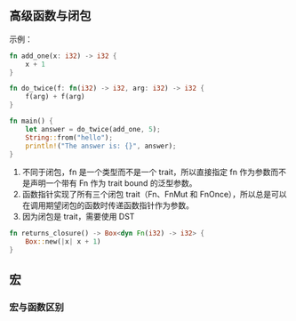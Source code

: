 ## 高级函数与闭包

示例：
```rust
fn add_one(x: i32) -> i32 {
    x + 1
}

fn do_twice(f: fn(i32) -> i32, arg: i32) -> i32 {
    f(arg) + f(arg)
}

fn main() {
    let answer = do_twice(add_one, 5);
    String::from("hello");
    println!("The answer is: {}", answer);
}
```

1. 不同于闭包，fn 是一个类型而不是一个 trait，所以直接指定 fn 作为参数而不是声明一个带有 Fn 作为 trait bound 的泛型参数。
2. 函数指针实现了所有三个闭包 trait（Fn、FnMut 和 FnOnce），所以总是可以在调用期望闭包的函数时传递函数指针作为参数。
3. 因为闭包是 trait，需要使用 DST
```rust
fn returns_closure() -> Box<dyn Fn(i32) -> i32> {
    Box::new(|x| x + 1)
}
```


## 宏

### 宏与函数区别


